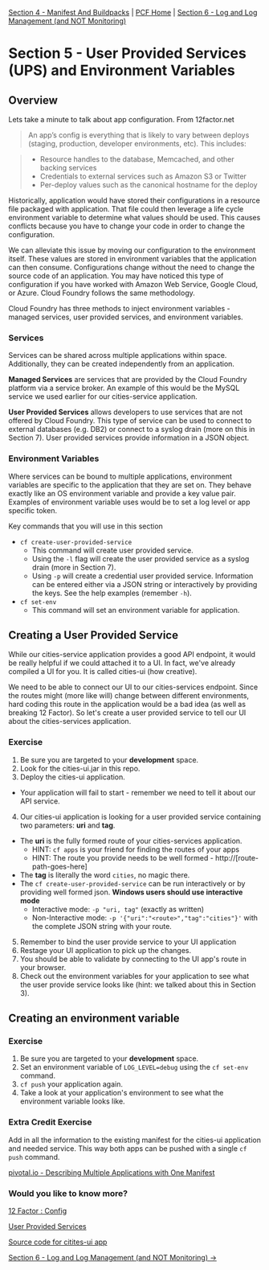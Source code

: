 [Section 4 - Manifest And Buildpacks](manifest.md) | [PCF Home](README.md) | [Section 6 - Log and Log Management (and NOT Monitoring)](logging.md)

# Section 5 - User Provided Services (UPS) and Environment Variables

## Overview

Lets take a minute to talk about app configuration.  From 12factor.net
>An app’s config is everything that is likely to vary between deploys (staging, production, developer environments, etc). This includes:

> * Resource handles to the database, Memcached, and other backing services
> * Credentials to external services such as Amazon S3 or Twitter
> * Per-deploy values such as the canonical hostname for the deploy

Historically, application would have stored their configurations in a resource file packaged with application.  That file could then leverage a life cycle environment variable to determine what values should be used.  This causes conflicts because you have to change your code in order to change the configuration.  

We can alleviate this issue by moving our configuration to the environment itself.  These values are stored in environment variables that the application can then consume.  Configurations change without the need to change the source code of an application. You may have noticed this type of configuration if you have worked with Amazon Web Service, Google Cloud, or Azure.  Cloud Foundry follows the same methodology.  

Cloud Foundry has three methods to inject environment variables - managed services, user provided services, and environment variables.

### Services

Services can be shared across multiple applications within space.  Additionally, they can be created independently from an application.  

**Managed Services** are services that are provided by the Cloud Foundry platform via a service broker.  An example of this would be the  MySQL service we used earlier for our cities-service application.  

**User Provided Services** allows developers to use services that are not offered by Cloud Foundry.  This type of service can be used to connect to external databases (e.g. DB2) or connect to a syslog drain (more on this in Section 7).  User provided services provide information in a JSON object.

### Environment Variables

Where services can be bound to multiple applications, environment variables are specific to the application that they are set on.  They behave exactly like an OS environment variable and provide a key value pair.  Examples of environment variable uses would be to set a log level or app specific token.

Key commands that you will use in this section
* `cf create-user-provided-service`
  * This command will create user provided service.  
  * Using the `-l` flag will create the user provided service as a syslog drain (more in Section 7).  
  * Using `-p` will create a credential user provided service.  Information can be entered either via a JSON string or interactively by providing the keys.  See the help examples (remember `-h`).
* `cf set-env`
  * This command will set an environment variable for application.  

## Creating a User Provided Service

While our cities-service application provides a good API endpoint, it would be really helpful if we could attached it to a UI.  In fact, we've already compiled a UI for you.  It is called cities-ui (how creative).  

We need to be able to connect our UI to our cities-services endpoint.  Since the routes might (more like will) change between different environments, hard coding this route in the application would be a bad idea (as well as breaking 12 Factor).  So let's create a user provided service to tell our UI about the cities-services application.

### Exercise
1. Be sure you are targeted to your **development** space.
2. Look for the cities-ui.jar in this repo.
3. Deploy the cities-ui application.
  * Your application will fail to start - remember we need to tell it about our API service.
4. Our cities-ui application is looking for a user provided service containing two parameters: **uri** and **tag**.  
  * The **uri** is the fully formed route of your cities-services application.
    * HINT: `cf apps` is your friend for finding the routes of your apps  
    * HINT: The route you provide needs to be well formed - http://[route-path-goes-here]
  * The **tag** is literally the word `cities`, no magic there.  
  * The `cf create-user-provided-service` can be run interactively or by providing well formed json.  **Windows users should use interactive mode**
    * Interactive mode: `-p "uri, tag"` (exactly as written)
    * Non-Interactive mode: `-p '{"uri":"<route>","tag":"cities"}'` with the complete JSON string with your route.
5. Remember to bind the user provide service to your UI application
6. Restage your UI application to pick up the changes.  
7. You should be able to validate by connecting to the UI app's route in your browser.
8. Check out the environment variables for your application to see what the user provide service looks like (hint: we talked about this in Section 3).

## Creating an environment variable

### Exercise
1. Be sure you are targeted to your **development** space.
2. Set an environment variable of `LOG_LEVEL=debug` using the `cf set-env` command.
3. `cf push` your application again.
4. Take a look at your application's environment to see what the environment variable looks like.

### Extra Credit Exercise

Add in all the information to the existing manifest for the cities-ui application and needed service.  This way both apps can be pushed with a single `cf push` command.

[pivotal.io - Describing Multiple Applications with One Manifest](http://docs.pivotal.io/pivotalcf/devguide/deploy-apps/manifest.html#multi-apps)

### Would you like to know more?  

[12 Factor : Config](http://12factor.net/config)

[User Provided Services](http://docs.pivotal.io/pivotalcf/devguide/services/user-provided.html)

[Source code for citites-ui app](https://github.com/krujos/pcf-workshop/tree/master/dev-experience/cities)

[Section 6 - Log and Log Management (and NOT Monitoring) ->](logging.md)
